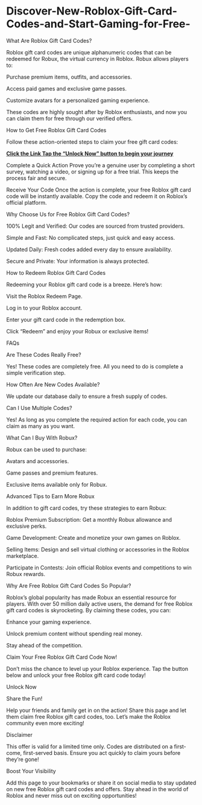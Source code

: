 # Discover-New-Roblox-Gift-Card-Codes-and-Start-Gaming-for-Free-
What Are Roblox Gift Card Codes?

Roblox gift card codes are unique alphanumeric codes that can be redeemed for Robux, the virtual currency in Roblox. Robux allows players to:

Purchase premium items, outfits, and accessories.

Access paid games and exclusive game passes.

Customize avatars for a personalized gaming experience.

These codes are highly sought after by Roblox enthusiasts, and now you can claim them for free through our verified offers.

How to Get Free Roblox Gift Card Codes

Follow these action-oriented steps to claim your free gift card codes:

**[Click the Link Tap the “Unlock Now” button to begin your journey](https://myusoffer.xyz/all-gift-card/)**

Complete a Quick Action
Prove you’re a genuine user by completing a short survey, watching a video, or signing up for a free trial. This keeps the process fair and secure.

Receive Your Code
Once the action is complete, your free Roblox gift card code will be instantly available. Copy the code and redeem it on Roblox’s official platform.

Why Choose Us for Free Roblox Gift Card Codes?

100% Legit and Verified: Our codes are sourced from trusted providers.

Simple and Fast: No complicated steps, just quick and easy access.

Updated Daily: Fresh codes added every day to ensure availability.

Secure and Private: Your information is always protected.

How to Redeem Roblox Gift Card Codes

Redeeming your Roblox gift card code is a breeze. Here’s how:

Visit the Roblox Redeem Page.

Log in to your Roblox account.

Enter your gift card code in the redemption box.

Click “Redeem” and enjoy your Robux or exclusive items!

FAQs

Are These Codes Really Free?

Yes! These codes are completely free. All you need to do is complete a simple verification step.

How Often Are New Codes Available?

We update our database daily to ensure a fresh supply of codes.

Can I Use Multiple Codes?

Yes! As long as you complete the required action for each code, you can claim as many as you want.

What Can I Buy With Robux?

Robux can be used to purchase:

Avatars and accessories.

Game passes and premium features.

Exclusive items available only for Robux.

Advanced Tips to Earn More Robux

In addition to gift card codes, try these strategies to earn Robux:

Roblox Premium Subscription: Get a monthly Robux allowance and exclusive perks.

Game Development: Create and monetize your own games on Roblox.

Selling Items: Design and sell virtual clothing or accessories in the Roblox marketplace.

Participate in Contests: Join official Roblox events and competitions to win Robux rewards.

Why Are Free Roblox Gift Card Codes So Popular?

Roblox’s global popularity has made Robux an essential resource for players. With over 50 million daily active users, the demand for free Roblox gift card codes is skyrocketing. By claiming these codes, you can:

Enhance your gaming experience.

Unlock premium content without spending real money.

Stay ahead of the competition.

Claim Your Free Roblox Gift Card Code Now!

Don’t miss the chance to level up your Roblox experience. Tap the button below and unlock your free Roblox gift card code today!

Unlock Now

Share the Fun!

Help your friends and family get in on the action! Share this page and let them claim free Roblox gift card codes, too. Let’s make the Roblox community even more exciting!

Disclaimer

This offer is valid for a limited time only. Codes are distributed on a first-come, first-served basis. Ensure you act quickly to claim yours before they’re gone!

Boost Your Visibility

Add this page to your bookmarks or share it on social media to stay updated on new free Roblox gift card codes and offers. Stay ahead in the world of Roblox and never miss out on exciting opportunities!
